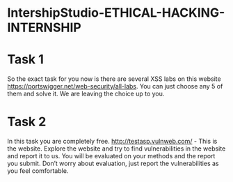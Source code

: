 # IntershipStudio-ETHICAL-HACKING-INTERNSHIP
# Task 1 
So the exact task for you now is there are several XSS labs on this website https://portswigger.net/web-security/all-labs. You can just choose any 5 of them and solve it. We are leaving the choice up to you.
# Task 2 
In this task you are completely free. http://testasp.vulnweb.com/  - This is the website. Explore the website and try to find vulnerabilities in the website and report it to us. You will be evaluated on your methods and the report you submit. Don’t worry about evaluation, just report the vulnerabilities as you feel comfortable.

